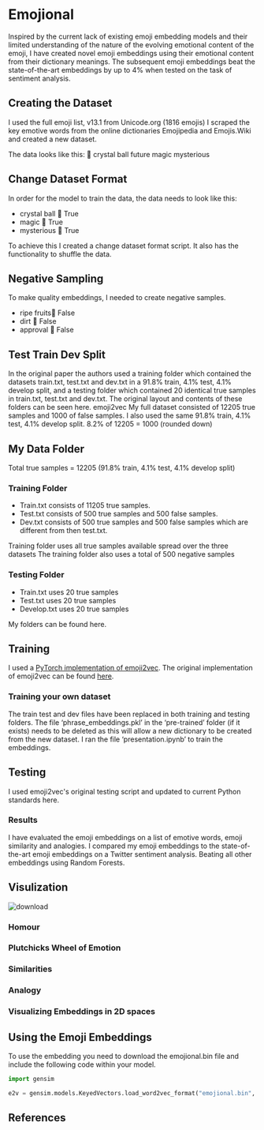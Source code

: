 # Emojional
Inspired by the current lack of existing emoji embedding models and their limited understanding of the nature of the evolving emotional content of the emoji, I have created novel emoji embeddings using their emotional content from their dictionary meanings. The subsequent emoji embeddings beat the state-of-the-art embeddings by up to 4% when tested on the task of sentiment analysis. 

## Creating the Dataset

I used the full emoji list, v13.1 from Unicode.org (1816 emojis)
I scraped the key emotive words from the online dictionaries Emojipedia and Emojis.Wiki and created a new dataset. 

The data looks like this:
🔮	crystal ball	future	magic	mysterious

## Change Dataset Format

In order for the model to train the data, the data needs to look like this:

* crystal ball	🔮	True
* magic	🔮	True
* mysterious	🔮	True

To achieve this I created a change dataset format script. It also has the functionality to shuffle the data.

## Negative Sampling

To make quality embeddings, I needed to create negative samples.

* ripe fruits🔮	False
* dirt	🔮	False
* approval	🔮	False

## Test Train Dev Split

In the original paper the authors used a training folder which contained the datasets train.txt, test.txt and dev.txt in a 91.8% train, 4.1% test, 4.1% develop split, and a testing folder which contained 20 identical true samples in train.txt, test.txt and dev.txt. The original layout and contents of these folders can be seen here. emoji2vec 
My full dataset consisted of 12205 true samples and 1000 of false samples. I also used the same 91.8% train, 4.1% test, 4.1% develop split.
8.2% of 12205 = 1000 (rounded down)

## My Data Folder

Total true samples = 12205
(91.8% train, 4.1% test, 4.1% develop split)

### Training Folder

* Train.txt consists of 11205 true samples.
* Test.txt consists of 500 true samples and 500 false samples.
* Dev.txt consists of 500 true samples and 500 false samples which are different from then test.txt.

Training folder uses all true samples available spread over the three datasets
The training folder also uses a total of 500 negative samples

### Testing Folder

* Train.txt uses 20 true samples
* Test.txt uses 20 true samples
* Develop.txt uses 20 true samples

My folders can be found here.

## Training

I used a [PyTorch implementation of emoji2vec](https://github.com/pwiercinski/emoji2vec_pytorch). The original implementation of emoji2vec can be found [here](https://github.com/uclnlp/emoji2vec). 

### Training your own dataset
The train test and dev files have been replaced in both training and testing folders. The file ‘phrase_embeddings.pkl’ in the ‘pre-trained’ folder (if it exists) needs to be deleted as this will allow a new dictionary to be created from the new dataset. I ran the file ‘presentation.ipynb’ to train the embeddings.

## Testing
I used emoji2vec's original testing script and updated to current Python standards here.

### Results
I have evaluated the emoji embeddings on a list of emotive words, emoji similarity and analogies.
I compared my emoji embeddings to the state-of-the-art emoji embeddings on a Twitter sentiment analysis. Beating all other embeddings using Random Forests. 

## Visulization

![download](https://user-images.githubusercontent.com/53048127/117536197-93685700-aff1-11eb-80ae-6bc98a5a8bb4.png)

### Homour

### Plutchicks Wheel of Emotion

### Similarities

### Analogy

### Visualizing Embeddings in 2D spaces

## Using the Emoji Embeddings

To use the embedding you need to download the emojional.bin file and include the following code within your model.
```python
import gensim

e2v = gensim.models.KeyedVectors.load_word2vec_format("emojional.bin", binary=True)
```

## References

